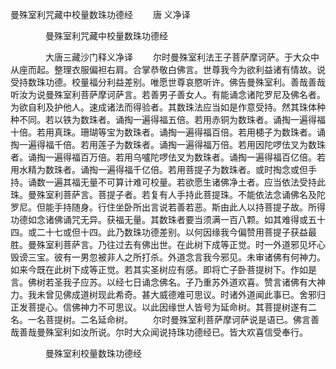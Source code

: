   曼殊室利咒藏中校量数珠功德经
　　唐 义净译




　　　　曼殊室利咒藏中校量数珠功德经

　　　　大唐三藏沙门释义净译
　　尔时曼殊室利法王子菩萨摩诃萨。于大众中从座而起。整理衣服偏袒右肩。合掌恭敬白佛言。世尊我今为欲利益诸有情故。说受持数珠功德。校量福分利益差别。唯愿世尊哀愍听许。佛告曼殊室利。善哉善哉听汝为说曼殊室利菩萨摩诃萨言。若善男子善女人。有能诵念诸陀罗尼及佛名者。为欲自利及护他人。速成诸法而得验者。其数珠法应当如是作意受持。然其珠体种种不同。若以铁为数珠者。诵掏一遍得福五倍。若用赤铜为数珠者。诵掏一遍得福十倍。若用真珠。珊瑚等宝为数珠者。诵掏一遍得福百倍。若用槵子为数珠者。诵掏一遍得福千倍。若用莲子为数珠者。诵掏一遍得福万倍。若用因陀啰佉叉为数珠者。诵掏一遍得福百万倍。若用乌嚧陀啰佉叉为数珠者。诵掏一遍得福百亿倍。若用水精为数珠者。诵掏一遍得福千亿倍。若用菩提子为数珠者。或时掏念或但手持。诵数一遍其福无量不可算计难可校量。若欲愿生诸佛净土者。应当依法受持此珠。曼殊室利菩萨言。菩提子者。若复有人手持此菩提珠。不能依法念诵佛名及陀罗尼。但能手持随身。行住坐卧所出言说若善若恶。斯由此人以持菩提子故。所得功德如念诸佛诵咒无异。获福无量。其数珠者要当须满一百八颗。如其难得或五十四。或二十七或但十四。此乃数珠功德差别。以何因缘我今偏赞用菩提子获益最胜。曼殊室利菩萨言。乃往过去有佛出世。在此树下成等正觉。时一外道邪见坏心毁谤三宝。彼有一男忽被非人之所打杀。外道念言我今邪见。未审诸佛有何神力。如来今既在此树下成等正觉。若其实圣树应有感。即将亡子卧菩提树下。作如是言。佛树若圣我子应苏。以经七日诵念佛名。子乃重苏外道欢喜。赞言诸佛有大神力。我未曾见佛成道树现此希奇。甚大威德难可思议。时诸外道闻此事已。舍邪归正发菩提心。信佛神力不可思议。以此因缘世人皆号为延命树。其菩提树遂有二名。一名菩提树。二名延命树。
　　尔时曼殊室利菩萨摩诃萨说是语已。佛言善哉善哉曼殊室利如汝所说。尔时大众闻说持珠功德经已。皆大欢喜信受奉行。

　　　　曼殊室利校量数珠功德经


